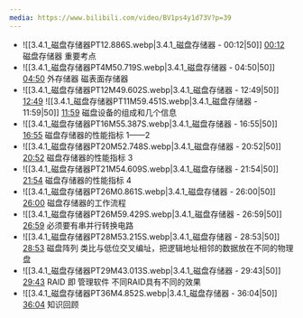 ```yaml
---
media: https://www.bilibili.com/video/BV1ps4y1d73V?p=39
---
```


- ![[3.4.1_磁盘存储器PT12.886S.webp|3.4.1_磁盘存储器 - 00:12|50]] [00:12](https://www.bilibili.com/video/BV1ps4y1d73V?p=39&t=12.885924#t=12.89) 磁盘存储器  重要考点
- ![[3.4.1_磁盘存储器PT4M50.719S.webp|3.4.1_磁盘存储器 - 04:50|50]] [04:50](https://www.bilibili.com/video/BV1ps4y1d73V?p=39&t=290.718853#t=04:50.72) 外存储器 磁表面存储器
- ![[3.4.1_磁盘存储器PT12M49.602S.webp|3.4.1_磁盘存储器 - 12:49|50]] [12:49](https://www.bilibili.com/video/BV1ps4y1d73V?p=39&t=769.601742#t=12:49.60)  ![[3.4.1_磁盘存储器PT11M59.451S.webp|3.4.1_磁盘存储器 - 11:59|50]] [11:59](https://www.bilibili.com/video/BV1ps4y1d73V?p=39&t=719.451015#t=11:59.45)  磁盘设备的组成和几个信息
- ![[3.4.1_磁盘存储器PT16M55.387S.webp|3.4.1_磁盘存储器 - 16:55|50]] [16:55](https://www.bilibili.com/video/BV1ps4y1d73V?p=39&t=1015.387006#t=16:55.39) 磁盘存储器的性能指标 1——2
- ![[3.4.1_磁盘存储器PT20M52.748S.webp|3.4.1_磁盘存储器 - 20:52|50]] [20:52](https://www.bilibili.com/video/BV1ps4y1d73V?p=39&t=1252.747876#t=20:52.75) 磁盘存储器的性能指标 3
- ![[3.4.1_磁盘存储器PT21M54.609S.webp|3.4.1_磁盘存储器 - 21:54|50]] [21:54](https://www.bilibili.com/video/BV1ps4y1d73V?p=39&t=1314.609357#t=21:54.61) 磁盘存储器的性能指标 4
- ![[3.4.1_磁盘存储器PT26M0.861S.webp|3.4.1_磁盘存储器 - 26:00|50]] [26:00](https://www.bilibili.com/video/BV1ps4y1d73V?p=39&t=1560.860904#t=26:00.86) 磁盘存储器的工作流程
- ![[3.4.1_磁盘存储器PT26M59.429S.webp|3.4.1_磁盘存储器 - 26:59|50]] [26:59](https://www.bilibili.com/video/BV1ps4y1d73V?p=39&t=1619.428865#t=26:59.43)  必须要有串并行转换电路
- ![[3.4.1_磁盘存储器PT28M53.215S.webp|3.4.1_磁盘存储器 - 28:53|50]] [28:53](https://www.bilibili.com/video/BV1ps4y1d73V?p=39&t=1733.21477#t=28:53.21) 磁盘阵列 类比与低位交叉编址，把逻辑地址相邻的数据放在不同的物理盘
- ![[3.4.1_磁盘存储器PT29M43.013S.webp|3.4.1_磁盘存储器 - 29:43|50]] [29:43](https://www.bilibili.com/video/BV1ps4y1d73V?p=39&t=1783.012731#t=29:43.01) RAID 即 管理软件 不同RAID具有不同的效果
- ![[3.4.1_磁盘存储器PT36M4.852S.webp|3.4.1_磁盘存储器 - 36:04|50]] [36:04](https://www.bilibili.com/video/BV1ps4y1d73V?p=39&t=2164.852122#t=36:04.85) 知识回顾